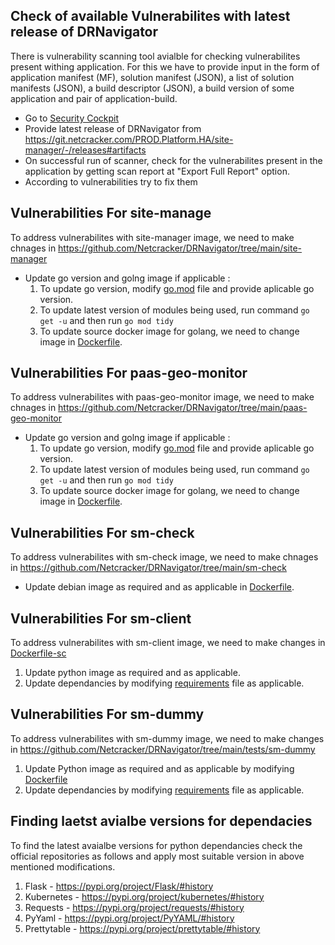 ## Check of available Vulnerabilites with latest release of DRNavigator 

There is vulnerability scanning tool avialble for checking vulnerabilites present withing application. 
For this we have to provide input in the form of application manifest (MF), solution manifest (JSON), a list of solution manifests (JSON), a build descriptor (JSON), a build version of some application and pair of application-build.

* Go to [ Security Cockpit ](https://security-cockpit.netcracker.com/)
* Provide latest release of DRNavigator from https://git.netcracker.com/PROD.Platform.HA/site-manager/-/releases#artifacts
* On successful run of scanner, check for the vulnerabilites present in the application by getting scan report at "Export Full Report" option.
* According to vulnerabilities try to fix them


## Vulnerabilities For site-manage

To address vulnerabilites with site-manager image, we need to make chnages in https://github.com/Netcracker/DRNavigator/tree/main/site-manager

* Update go version and golng image if applicable :
  1. To update go version, modify [go.mod](https://github.com/Netcracker/DRNavigator/blob/main/site-manager/go.mod) file and provide aplicable go version.
  2. To update latest version of modules being used, run command `go get -u` and then run `go mod tidy`
  3. To update source docker image for golang, we need to change image in [Dockerfile](https://github.com/Netcracker/DRNavigator/blob/main/site-manager/Dockerfile).

## Vulnerabilities For paas-geo-monitor

To address vulnerabilites with paas-geo-monitor image, we need to make chnages in https://github.com/Netcracker/DRNavigator/tree/main/paas-geo-monitor
* Update go version and golng image if applicable :
  1. To update go version, modify [go.mod](https://github.com/Netcracker/DRNavigator/blob/main/paas-geo-monitor/go.mod) file and provide aplicable go version.
  2. To update latest version of modules being used, run command `go get -u` and then run `go mod tidy`
  3. To update source docker image for golang, we need to change image in [Dockerfile](https://github.com/Netcracker/DRNavigator/blob/main/paas-geo-monitor/Dockerfile).

## Vulnerabilities For sm-check

To address vulnerabilites with sm-check image, we need to make chnages in https://github.com/Netcracker/DRNavigator/tree/main/sm-check  

* Update debian image as required and as applicable in [Dockerfile](https://github.com/Netcracker/DRNavigator/blob/main/paas-geo-monitor/Dockerfile).

## Vulnerabilities For sm-client

To address vulnerabilites with sm-client image, we need to make changes in [Dockerfile-sc](https://github.com/Netcracker/DRNavigator/blob/main/Dockerfile-sc)

1. Update python image as required and as applicable.
2. Update dependancies by modifying [requirements](https://github.com/Netcracker/DRNavigator/blob/main/requirements-sc.txt) file as applicable.

## Vulnerabilities For sm-dummy

To address vulnerabilites with sm-dummy image, we need to make changes in https://github.com/Netcracker/DRNavigator/tree/main/tests/sm-dummy
1. Update Python image as required and as applicable by modifying [Dockerfile](https://github.com/Netcracker/DRNavigator/blob/main/tests/sm-dummy/Dockerfile)
2. Update dependancies by modifying [requirements](https://github.com/Netcracker/DRNavigator/blob/main/tests/sm-dummy/requirements.txt) file as applicable.

## Finding laetst avialbe versions for dependacies

To find the latest avaialbe versions for python dependancies check the official repositories as follows and apply most suitable version in above mentioned modifications.
1. Flask - https://pypi.org/project/Flask/#history
2. Kubernetes - https://pypi.org/project/kubernetes/#history
3. Requests - https://pypi.org/project/requests/#history
4. PyYaml -  https://pypi.org/project/PyYAML/#history
5. Prettytable -  https://pypi.org/project/prettytable/#history